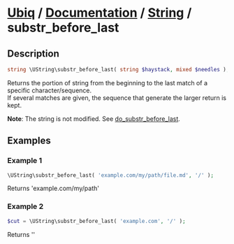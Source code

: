 [Ubiq](https://github.com/Pixel418/Ubiq#readme) / [Documentation](../index.md#readme) / [String](../index.md#string) / substr_before_last
======


Description
-------- 

```php
string \UString\substr_before_last( string $haystack, mixed $needles );
```

Returns the portion of string from the beginning to the last match of a specific character/sequence. <br>
If several matches are given, the sequence that generate the larger return is kept.

**Note**: The string is not modified. See [do_substr_before_last](./do_substr_before_last.md#readme).



Examples
--------

### Example 1

```php
\UString\substr_before_last( 'example.com/my/path/file.md', '/' );
```
Returns 'example.com/my/path'

### Example 2

```php
$cut = \UString\substr_before_last( 'example.com', '/' );
```
Returns ''